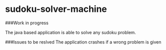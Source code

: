 # sudoku-solver-machine
###Work in progress

The java based application is able to solve any sudoku problem.

###Issues to be reslved
The application crashes if a wrong problem is given
